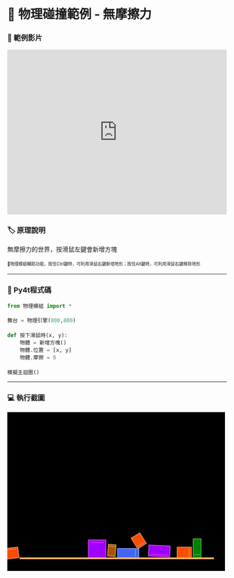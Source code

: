 # 🔰 物理碰撞範例 - 無摩擦力

### 🎦 範例影片

<div style="padding:75% 0 0 0;position:relative;"><iframe src="https://player.vimeo.com/video/584272762?badge=0&amp;autopause=0&amp;player_id=0&amp;app_id=58479" frameborder="0" allow="autoplay; fullscreen; picture-in-picture" allowfullscreen style="position:absolute;top:0;left:0;width:100%;height:100%;" title="frictionless.mp4"></iframe></div><script src="https://player.vimeo.com/api/player.js"></script>

### 🏷️ 原理說明

無摩擦力的世界，按滑鼠左鍵會新增方塊

<sup><sub>💬物理模組輔助功能，按住Ctrl鍵時，可利用滑鼠右鍵新增地形；按住Alt鍵時，可利用滑鼠右鍵移除地形</sub></sup>

--------------

### 📄 Py4t程式碼

```python
from 物理模組 import *

舞台 = 物理引擎(800,800)

def 按下滑鼠時(x, y):
    物體 = 新增方塊()
    物體.位置 = [x, y]
    物體.摩擦 = 0
    
模擬主迴圈()
```

--------------

### 💻 執行截圖

![執行截圖](frictionless.jpg)


